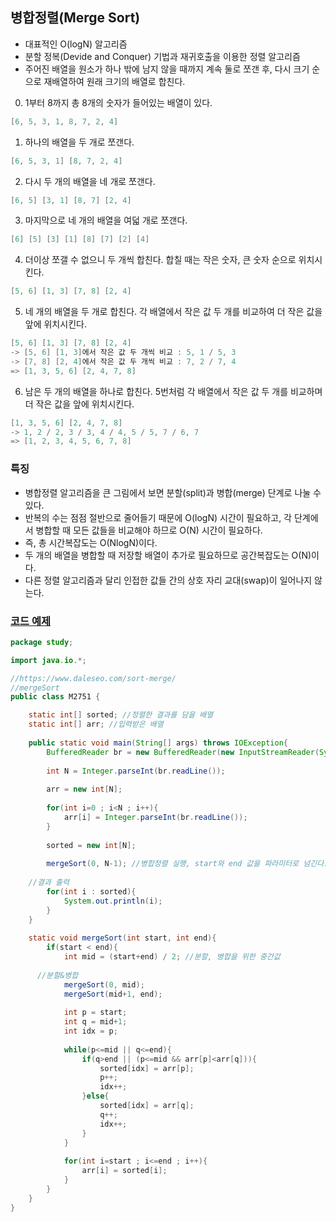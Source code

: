 ## 병합정렬(Merge Sort)
- 대표적인 O(logN) 알고리즘
- 분할 정복(Devide and Conquer) 기법과 재귀호출을 이용한 정렬 알고리즘
- 주어진 배열을 원소가 하나 밖에 남지 않을 때까지 계속 둘로 쪼갠 후, 다시 크기 순으로 재배열하여 원래 크기의 배열로 합친다.

0. 1부터 8까지 총 8개의 숫자가 들어있는 배열이 있다.<br/>
```java
[6, 5, 3, 1, 8, 7, 2, 4]
```
1. 하나의 배열을 두 개로 쪼갠다.
```java
[6, 5, 3, 1] [8, 7, 2, 4]
```
2. 다시 두 개의 배열을 네 개로 쪼갠다.
```java
[6, 5] [3, 1] [8, 7] [2, 4]
```
3. 마지막으로 네 개의 배열을 여덟 개로 쪼갠다.
```java
[6] [5] [3] [1] [8] [7] [2] [4]
```
4. 더이상 쪼갤 수 없으니 두 개씩 합친다. 합칠 때는 작은 숫자, 큰 숫자 순으로 위치시킨다.
```java
[5, 6] [1, 3] [7, 8] [2, 4]
```
5. 네 개의 배열을 두 개로 합친다. 각 배열에서 작은 값 두 개를 비교하여 더 작은 값을 앞에 위치시킨다.
```java
[5, 6] [1, 3] [7, 8] [2, 4]
-> [5, 6] [1, 3]에서 작은 값 두 개씩 비교 : 5, 1 / 5, 3
-> [7, 8] [2, 4]에서 작은 값 두 개씩 비교 : 7, 2 / 7, 4
=> [1, 3, 5, 6] [2, 4, 7, 8]
```
6. 남은 두 개의 배열을 하나로 합친다. 5번처럼 각 배열에서 작은 값 두 개를 비교하며 더 작은 값을 앞에 위치시킨다.
```java
[1, 3, 5, 6] [2, 4, 7, 8]
-> 1, 2 / 2, 3 / 3, 4 / 4, 5 / 5, 7 / 6, 7
=> [1, 2, 3, 4, 5, 6, 7, 8]
```

### 특징
- 병합정렬 알고리즘을 큰 그림에서 보면 분할(split)과 병합(merge) 단계로 나눌 수 있다.
- 반복의 수는 점점 절반으로 줄어들기 때문에 O(logN) 시간이 필요하고, 각 단계에서 병합할 때 모든 값들을 비교해야 하므로 O(N) 시간이 필요하다.
- 즉, 총 시간복잡도는 O(NlogN)이다.
- 두 개의 배열을 병합할 때 저장할 배열이 추가로 필요하므로 공간복잡도는 O(N)이다.
- 다른 정렬 알고리즘과 달리 인접한 값들 간의 상호 자리 교대(swap)이 일어나지 않는다.

### [코드 예제](src/main/java/M2751/M2751.java)
```java
package study;

import java.io.*;

//https://www.daleseo.com/sort-merge/
//mergeSort 
public class M2751 {

	static int[] sorted; //정렬한 결과를 담을 배열
	static int[] arr; //입력받은 배열
	
	public static void main(String[] args) throws IOException{
		BufferedReader br = new BufferedReader(new InputStreamReader(System.in));
    
		int N = Integer.parseInt(br.readLine());
  
		arr = new int[N];
    
		for(int i=0 ; i<N ; i++){
			arr[i] = Integer.parseInt(br.readLine());
		}
		
		sorted = new int[N];
    
		mergeSort(0, N-1); //병합정렬 실행, start와 end 값을 파라미터로 넘긴다.
		
    //결과 출력
		for(int i : sorted){
			System.out.println(i);
		}
	}
	
	static void mergeSort(int start, int end){
		if(start < end){
			int mid = (start+end) / 2; //분할, 병합을 위한 중간값
      
      //분할&병합
			mergeSort(0, mid);
			mergeSort(mid+1, end);
			
			int p = start;
			int q = mid+1;
			int idx = p;
			
			while(p<=mid || q<=end){
				if(q>end || (p<=mid && arr[p]<arr[q])){
					sorted[idx] = arr[p];
					p++;
					idx++;
				}else{
					sorted[idx] = arr[q];
					q++;
					idx++;
				}
			}
			
			for(int i=start ; i<=end ; i++){
				arr[i] = sorted[i];
			}
		}
	}
}
```
